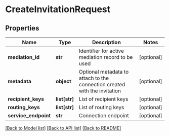 # CreateInvitationRequest

## Properties
Name | Type | Description | Notes
------------ | ------------- | ------------- | -------------
**mediation_id** | **str** | Identifier for active mediation record to be used | [optional] 
**metadata** | **object** | Optional metadata to attach to the connection created with the invitation | [optional] 
**recipient_keys** | **list[str]** | List of recipient keys | [optional] 
**routing_keys** | **list[str]** | List of routing keys | [optional] 
**service_endpoint** | **str** | Connection endpoint | [optional] 

[[Back to Model list]](../README.md#documentation-for-models) [[Back to API list]](../README.md#documentation-for-api-endpoints) [[Back to README]](../README.md)


